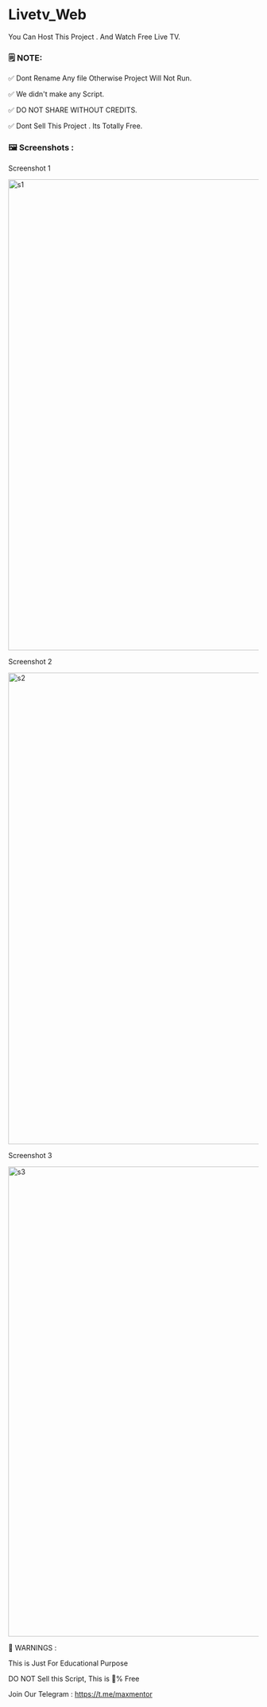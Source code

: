 

# Livetv_Web

You Can Host This Project . And Watch Free Live TV.

<h3>🗒 NOTE:</h3>

<p>✅ Dont Rename Any file Otherwise Project Will Not Run.</p>

<p>✅ We didn't make any Script.</p>

<p>✅ DO NOT SHARE WITHOUT CREDITS.</p>

<p>✅ Dont Sell This Project . Its Totally Free.</p>

         

<h3>🖼 Screenshots : </h3>

<p>Screenshot 1 </p>

<img width="946" alt="s1" src="https://user-images.githubusercontent.com/104275584/217566363-92a2eb75-c3c5-4ae9-8610-5b04157db7fa.png">

<p>Screenshot 2 </p>

<img width="947" alt="s2" src="https://user-images.githubusercontent.com/104275584/217566398-2903f549-ad8b-420e-b91c-d1f0e391b376.png">

<p>Screenshot 3 </p>

<img width="944" alt="s3" src="https://user-images.githubusercontent.com/104275584/217566423-8ffe2750-f986-457c-89d1-c20502a5d93a.png">

🚸 WARNINGS :

This is Just For Educational Purpose

DO NOT Sell this Script, This is 💯% Free

Join Our Telegram : https://t.me/maxmentor
